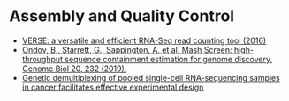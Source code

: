 # Assembly and Quality Control

- [VERSE: a versatile and efficient RNA-Seq read counting tool (2016)](https://doi.org/10.1101/053306)
- [Ondov, B., Starrett, G., Sappington, A. et al. Mash Screen: high-throughput sequence containment estimation for genome discovery. Genome Biol 20, 232 (2019).](https://doi.org/10.1186/s13059-019-1841-x)
- [Genetic demultiplexing of pooled single-cell RNA-sequencing samples in
cancer facilitates effective experimental design](https://www.biorxiv.org/content/10.1101/2020.11.06.371963v1)